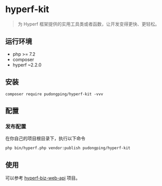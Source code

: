 # hyperf-kit

> 为 Hyperf 框架提供的实用工具类或者函数，让开发变得更快、更轻松。

## 运行环境

- php >= 7.2
- composer
- hyperf ~2.2.0

## 安装

```shell
composer require pudongping/hyperf-kit -vvv
```

## 配置

### 发布配置

在你自己的项目根目录下，执行以下命令

```shell
php bin/hyperf.php vendor:publish pudongping/hyperf-kit
```

## 使用

可以参考 [hyperf-biz-web-api](https://github.com/pudongping/hyperf-biz-web-api) 项目。